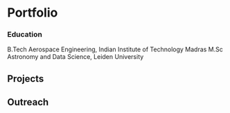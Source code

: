 # Portfolio

### Education
B.Tech Aerospace Engineering, Indian Institute of Technology Madras
M.Sc Astronomy and Data Science, Leiden University

## Projects

## Outreach